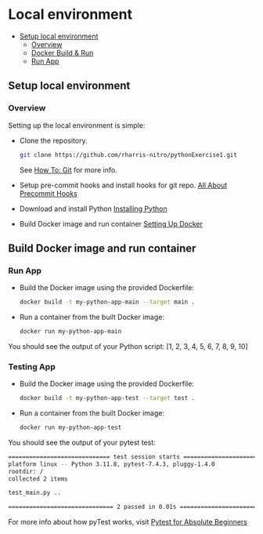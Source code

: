 # Local environment<a name="debugging-the-app"></a>

- [Setup local environment](#setup-local-environment)
  - [Overview](#overview)
  - [Docker Build & Run](#build-and-run)
  - [Run App](#running)

## Setup local environment<a name="setup-local-environment"></a>

### Overview<a name="overview"></a>

Setting up the local environment is simple:

- Clone the repository.
  ```bash
  git clone https://github.com/rharris-nitro/pythonExercise1.git
  ```
  See [How To: Git](how-to-git.md) for more info.

- Setup pre-commit hooks and install hooks for git repo.
  [All About Precommit Hooks](all-about-precommit-hooks.md)

- Download and install Python
  [Installing Python](installing-python.md)

- Build Docker image and run container
  [Setting Up Docker](docker-setup.md)

## Build Docker image and run container<a name="build-and-run"></a>

### Run App<a name="running"></a>

- Build the Docker image using the provided Dockerfile:

  ```bash
  docker build -t my-python-app-main --target main .
  ```

- Run a container from the built Docker image:
  ```bash
  docker run my-python-app-main
  ```

You should see the output of your Python script:
\[1, 2, 3, 4, 5, 6, 7, 8, 9, 10\]

### Testing App<a name="testing"></a>

- Build the Docker image using the provided Dockerfile:

  ```bash
  docker build -t my-python-app-test --target test .
  ```

- Run a container from the built Docker image:
  ```bash
  docker run my-python-app-test
  ```

You should see the output of your pytest test:

```bash
============================= test session starts ==============================
platform linux -- Python 3.11.8, pytest-7.4.3, pluggy-1.4.0
rootdir: /
collected 2 items

test_main.py ..                                                          [100%]

============================== 2 passed in 0.01s ===============================
```

For more info about how pyTest works, visit [Pytest for Absolute Beginners](https://medium.com/analytics-vidhya/pytest-for-absolute-beginners-4a166324b350)

